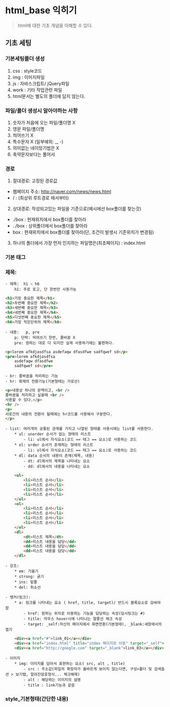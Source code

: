 # html_base 익히기
> html에 대한 기초 개념을 이해할 수 있다.

## 기초 세팅

### 기본세팅폴더 생성
1. css : style코드
2. img : 이미지파일
3. js : 자바스크립트/ jQuery파일
4. work : 기타 작업관련 파일
5. html문서는 별도의 폴더에 담지 않는다.

### 파일/폴더 생성시 알아야하는 사항
1. 숫자가 처음에 오는 파일/폴더명 X
2. 영문 파일/폴더명
3. 띄어쓰기 X
4. 특수문자 X (일부예외: _, -)
5. 의미없는 네이밍기법은 X
6. 축약문자보다는 풀어서

### 경로
1. 절대경로: 고정된 경로값
  - 웹페이지 주소: http://naver.com/news/news.html
  - / : (최상위 루트경로 에서부터)
2. 상대경로: 작성되고있는 파일을 기준으로(예시에선 box폴더를 찾는것)
  - ./box : 현재위치에서 box폴더를 찾아라
  - ../box : 상위폴더에서 box폴더를 찾아라
  - box : 현재위치에서 box폴더를 찾아라(단, 조건이 발생시 기준위치가 변경됨)
3. 하나의 폴더에서 가장 먼저 인지하는 파일명은(최초페이지) : index.html

### 기본 태그

### 제목:
	- 제목:  h1 ~ h6
		h1: 주로 로고, 단 한번만 사용가능
	
```html
<h1>가장 중요한 제목</h1>
<h2>두번째 중요한 제목</h2>
<h3>세번째 중요한 제목</h3>
<h4>네번째 중요한 제목</h4>
<h5>다섯번째 중요한 제목</h5>
<h6>가장 작은단위의 제목</h6>
```
	- 내용:	p, pre
		p: 단락: 띄어쓰기 한번, 줄바꿈 X
		pre: 원하는 대로 다 되지만 실제 사용하기에는 불편하다.
```html
<p>lorem afkdjasdfsa asdefaqw dfasdfwe sadfqwef sd</p>
<pre>lorem afkdjasdfsa
	asdefaqw dfasdfwe 
	sadfqwef sd</pre>
```

	- br: 줄바꿈을 처리하는 기능
	- hr: 화제의 전환기능(기본형태는 가로선)
```html
<p>내용상 하나의 문맥이고, <br />
줄바꿈을 처리하고 싶을때 <br /> 
사용할 수 있다.</p>
<hr /> 
<p>
서로간의 내용의 전환이 될때에는 hr코드를 사용해서 구분한다.
</p>
```
	- list: 여러개의 공통된 관계를 가지고 나열된 형태를 사용시에는 list를 사용한다.
		* ul: unorder 순서가 없는 형태의 리스트
			- li: ul에서 자식요소(코드 == 태그 == 요소)로 사용하는 코드
		* ol: order 순서가 존재하는 형태의 리스트
			- li: ol에서 자식요소(코드 == 태그 == 요소)로 사용하는 코드
		* dl: data 순서의 내용이 존재(제목, 내용)
			- dt: dl에서의 제목을 나타내는 요소
			- dd: dl에서의 내용을 나타내는 요소
```html
	<ul>
		<li>리스트 순서</li>
		<li>리스트 순서</li>
		<li>리스트 순서</li>
		<li>리스트 순서</li>
	</ul>
	<ol>
		<li>리스트 순서</li>
		<li>리스트 순서</li>
		<li>리스트 순서</li>
		<li>리스트 순서</li>
	</ol>
	<dl>
		<dt>리스트 제목</dt>
		<dd>리스트 내용을 담당</dd>
		<dd>리스트 내용을 담당</dd>
		<dd>리스트 내용을 담당</dd>
	</dl>
```
	- 강조:
		* em: 기울기
		* strong: 굵기
		* ins: 밑줄
		* del: 취소선
	
	- 앵커(링크): 
		* a: 링크를 나타내는 요소 ( href, title, target)/ 반드시 블록요소로 감싸야 함
			- href: 원하는 위치로 이동하는 기능을 담당하는 속성(임시링크는 #)
			- title: 마우스 hover시에 나타나는 말풍선 체크 속성
			- target: _self:자신의 페이지에서 화면전환(기본형태), _blank:새창에서의 열기
```html
	<div><a href="#">link_01</a></div>
	<div><a href="index.html" title="index 페이지로 이동" target="_self">link_02</a></div>
	<div><a href="http://google.com" target="_blank">link_03</a></div>
```
	- 이미지
		* img: 이미지를 담아서 표현하는 요소( src, alt , title)
			- src : 주소값(파일의 확장자가 올바르게 보이지 않는다면, 구성>폴더 및 검색옵션 > 보기탭, 알려진암호형식... 체크해제)
			- alt : 해당하는 이미지의 설명
			- title : link기능과 같음

### style_기본형태(간단한 내용)













